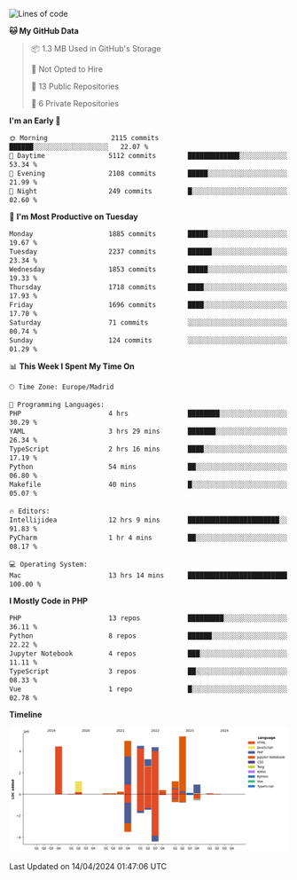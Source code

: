 <!--START_SECTION:waka-->
![Lines of code](https://img.shields.io/badge/From%20Hello%20World%20I%27ve%20Written-31.1%20million%20lines%20of%20code-blue)

**🐱 My GitHub Data** 

> 📦 1.3 MB Used in GitHub's Storage 
 > 
> 🚫 Not Opted to Hire
 > 
> 📜 13 Public Repositories 
 > 
> 🔑 6 Private Repositories 
 > 
**I'm an Early 🐤** 

```text
🌞 Morning                2115 commits        ██████░░░░░░░░░░░░░░░░░░░   22.07 % 
🌆 Daytime                5112 commits        █████████████░░░░░░░░░░░░   53.34 % 
🌃 Evening                2108 commits        █████░░░░░░░░░░░░░░░░░░░░   21.99 % 
🌙 Night                  249 commits         █░░░░░░░░░░░░░░░░░░░░░░░░   02.60 % 
```
📅 **I'm Most Productive on Tuesday** 

```text
Monday                   1885 commits        █████░░░░░░░░░░░░░░░░░░░░   19.67 % 
Tuesday                  2237 commits        ██████░░░░░░░░░░░░░░░░░░░   23.34 % 
Wednesday                1853 commits        █████░░░░░░░░░░░░░░░░░░░░   19.33 % 
Thursday                 1718 commits        ████░░░░░░░░░░░░░░░░░░░░░   17.93 % 
Friday                   1696 commits        ████░░░░░░░░░░░░░░░░░░░░░   17.70 % 
Saturday                 71 commits          ░░░░░░░░░░░░░░░░░░░░░░░░░   00.74 % 
Sunday                   124 commits         ░░░░░░░░░░░░░░░░░░░░░░░░░   01.29 % 
```


📊 **This Week I Spent My Time On** 

```text
🕑︎ Time Zone: Europe/Madrid

💬 Programming Languages: 
PHP                      4 hrs               ████████░░░░░░░░░░░░░░░░░   30.29 % 
YAML                     3 hrs 29 mins       ███████░░░░░░░░░░░░░░░░░░   26.34 % 
TypeScript               2 hrs 16 mins       ████░░░░░░░░░░░░░░░░░░░░░   17.19 % 
Python                   54 mins             ██░░░░░░░░░░░░░░░░░░░░░░░   06.80 % 
Makefile                 40 mins             █░░░░░░░░░░░░░░░░░░░░░░░░   05.07 % 

🔥 Editors: 
Intellijidea             12 hrs 9 mins       ███████████████████████░░   91.83 % 
PyCharm                  1 hr 4 mins         ██░░░░░░░░░░░░░░░░░░░░░░░   08.17 % 

💻 Operating System: 
Mac                      13 hrs 14 mins      █████████████████████████   100.00 % 
```

**I Mostly Code in PHP** 

```text
PHP                      13 repos            █████████░░░░░░░░░░░░░░░░   36.11 % 
Python                   8 repos             ██████░░░░░░░░░░░░░░░░░░░   22.22 % 
Jupyter Notebook         4 repos             ███░░░░░░░░░░░░░░░░░░░░░░   11.11 % 
TypeScript               3 repos             ██░░░░░░░░░░░░░░░░░░░░░░░   08.33 % 
Vue                      1 repo              █░░░░░░░░░░░░░░░░░░░░░░░░   02.78 % 
```



**Timeline**

![Lines of Code chart](https://raw.githubusercontent.com/danisoronellas/danisoronellas/main/assets/bar_graph.png)


 Last Updated on 14/04/2024 01:47:06 UTC
<!--END_SECTION:waka-->
